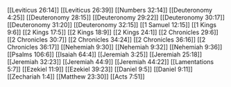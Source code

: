 [[Leviticus 26:14]]
[[Leviticus 26:39]]
[[Numbers 32:14]]
[[Deuteronomy 4:25]]
[[Deuteronomy 28:15]]
[[Deuteronomy 29:22]]
[[Deuteronomy 30:17]]
[[Deuteronomy 31:20]]
[[Deuteronomy 32:15]]
[[1 Samuel 12:15]]
[[1 Kings 9:6]]
[[2 Kings 17:5]]
[[2 Kings 18:9]]
[[2 Kings 24:1]]
[[2 Chronicles 29:6]]
[[2 Chronicles 30:7]]
[[2 Chronicles 34:24]]
[[2 Chronicles 36:16]]
[[2 Chronicles 36:17]]
[[Nehemiah 9:30]]
[[Nehemiah 9:32]]
[[Nehemiah 9:36]]
[[Psalms 106:6]]
[[Isaiah 64:4]]
[[Jeremiah 3:25]]
[[Jeremiah 25:18]]
[[Jeremiah 32:23]]
[[Jeremiah 44:9]]
[[Jeremiah 44:22]]
[[Lamentations 5:7]]
[[Ezekiel 11:9]]
[[Ezekiel 39:23]]
[[Daniel 9:5]]
[[Daniel 9:11]]
[[Zechariah 1:4]]
[[Matthew 23:30]]
[[Acts 7:51]]
